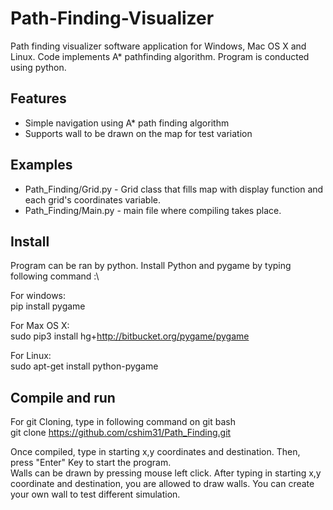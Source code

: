 # Path-Finding-Visualizer
Path finding visualizer software application for Windows, Mac OS X and Linux. Code implements A* pathfinding algorithm. Program is conducted using python.
## Features
* Simple navigation using A* path finding algorithm
* Supports wall to be drawn on the map for test variation

## Examples
* Path_Finding/Grid.py - Grid class that fills map with display function and each grid's coordinates variable.
* Path_Finding/Main.py - main file where compiling takes place. 
## Install
Program can be ran by python. Install Python and pygame by typing following command :\

For windows:\
pip install pygame

For Max OS X:\
sudo pip3 install hg+http://bitbucket.org/pygame/pygame

For Linux:\
sudo apt-get install python-pygame

## Compile and run
For git Cloning, type in following command on git bash\
git clone https://github.com/cshim31/Path_Finding.git 

Once compiled, type in starting x,y coordinates and destination. Then, press "Enter" Key to start the program.\
Walls can be drawn by pressing mouse left click. After typing in starting x,y coordinate and destination, you are allowed to draw walls. You can create your own wall to test different simulation.


